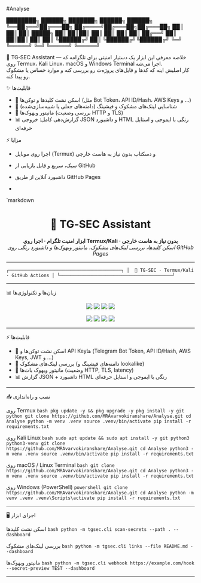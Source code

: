 #Analyse


████████╗ ██████╗      ███████╗ ██████╗  ██████╗ 
╚══██╔══╝██╔═══██╗     ██╔════╝██╔═══██╗██╔═══██╗
   ██║   ██║   ██║     █████╗  ██║   ██║██║   ██║
   ██║   ██║   ██║     ██╔══╝  ██║   ██║██║   ██║
   ██║   ╚██████╔╝     ██║     ╚██████╔╝╚██████╔╝
   ╚═╝    ╚═════╝      ╚═╝      ╚═════╝  ╚═════╝





🧭 TG‑SEC Assistant — خلاصه معرفی
این ابزار یک دستیار امنیتی برای تلگرامه که روی Termux، Kali Linux، macOS و Windows Terminal اجرا می‌شه.  
کار اصلیش اینه که کدها و فایل‌های پروژه‌ت رو بررسی کنه و موارد حساس یا مشکوک رو پیدا کنه.  

✨ قابلیت‌ها
- 🔑 اسکن نشت کلیدها و توکن‌ها (مثل Bot Token، API ID/Hash، AWS Keys و …)  
- 🔗 شناسایی لینک‌های مشکوک و فیشینگ (دامنه‌های جعلی یا شبیه‌سازی‌شده)  
- 📡 مانیتور وبهوک‌ها (بررسی وضعیت HTTP و TLS)  
- 📊 گزارش‌دهی کامل: خروجی JSON و داشبورد HTML رنگی با ایموجی و استایل حرفه‌ای  

⚡ مزایا
- اجرا روی موبایل (Termux) و دسکتاپ بدون نیاز به هاست خارجی  
- سبک، سریع و قابل بازیابی از GitHub  
- داشبورد آنلاین از طریق GitHub Pages  

-

`markdown
<h1 align="center">🧭 TG‑SEC Assistant</h1>
<p align="center">
  <b>ابزار امنیت تلگرام · اجرا روی Termux/Kali · بدون نیاز به هاست خارجی</b><br>
  <i>اسکن کلیدها، بررسی لینک‌های مشکوک، مانیتور وبهوک‌ها و داشبورد رنگی روی GitHub Pages</i>
</p>

---


`
┌──────────────────────────────────────────┐
│  🧭 TG‑SEC · Termux/Kali · GitHub Actions │
└──────────────────────────────────────────┘
`

---

📊 زبان‌ها و تکنولوژی‌ها

<p align="center">
  <!-- زبان‌ها -->
  <img src="https://img.shields.io/badge/Python-90%25-blue?logo=python&logoColor=white" />
  <img src="https://img.shields.io/badge/HTML-5%25-orange?logo=html5&logoColor=white" />
  <img src="https://img.shields.io/badge/CSS-3%25-blueviolet?logo=css3&logoColor=white" />
  <img src="https://img.shields.io/badge/JavaScript-2%25-yellow?logo=javascript&logoColor=black" />
</p>

<p align="center">
  <!-- تکنولوژی‌ها -->
  <img src="https://img.shields.io/badge/Termux-black?logo=linux&logoColor=white" />
  <img src="https://img.shields.io/badge/Kali%20Linux-blue?logo=kalilinux&logoColor=white" />
  <img src="https://img.shields.io/badge/GitHub%20Actions-gray?logo=githubactions&logoColor=white" />
  <img src="https://img.shields.io/badge/GitHub%20Pages-181717?logo=github&logoColor=white" />
</p>

---

⚡ قابلیت‌ها
- 🔑 اسکن نشت توکن‌ها و API Keyها (Telegram Bot Token, API ID/Hash, AWS Keys, JWT و …)  
- 🔗 بررسی لینک‌های مشکوک (دامنه‌های فیشینگ و lookalike)  
- 📡 مانیتور وبهوک بات‌ها (وضعیت HTTP, TLS, latency)  
- 📊 گزارش JSON + داشبورد HTML رنگی با ایموجی و استایل حرفه‌ای  

---

📥 نصب و راه‌اندازی

روی Termux
`bash
pkg update -y && pkg upgrade -y
pkg install -y git python
git clone https://github.com/MRAvarvokiranshare/Analyse.git
cd Analyse
python -m venv .venv
source .venv/bin/activate
pip install -r requirements.txt
`

روی Kali Linux
`bash
sudo apt update && sudo apt install -y git python3 python3-venv
git clone https://github.com/MRAvarvokiranshare/Analyse.git
cd Analyse
python3 -m venv .venv
source .venv/bin/activate
pip install -r requirements.txt
`

روی macOS / Linux Terminal
`bash
git clone https://github.com/MRAvarvokiranshare/Analyse.git
cd Analyse
python3 -m venv .venv
source .venv/bin/activate
pip install -r requirements.txt
`

روی Windows (PowerShell)
`powershell
git clone https://github.com/MRAvarvokiranshare/Analyse.git
cd Analyse
python -m venv .venv
.venv\Scripts\activate
pip install -r requirements.txt
`

---

🖥️ اجرای ابزار

اسکن نشت کلیدها
`bash
python -m tgsec.cli scan-secrets --path . --dashboard
`

بررسی لینک‌های مشکوک
`bash
python -m tgsec.cli links --file README.md --dashboard
`

مانیتور وبهوک‌ها
`bash
python -m tgsec.cli webhook https://example.com/hook --secret-preview TEST --dashboard
`

---

